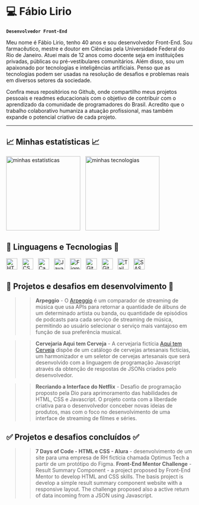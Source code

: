 # 💻 Fábio Lirio
**`Desenvolvedor Front-End`** 

Meu nome é Fábio Lirio, tenho 40 anos e sou desenvolvedor Front-End. Sou farmacêutico, mestre e doutor em Ciências pela Universidade Federal do Rio de Janeiro. Atuei mais de 12 anos como docente seja em instituições privadas, públicas ou pré-vestibulares comunitários. Além disso, sou um apaixonado por tecnologias e inteligências artificiais. Penso que as tecnologias podem ser usadas na resolução de desafios e problemas reais em diversos setores da sociedade.

Confira meus repositórios no Github, onde compartilho meus projetos pessoais e readmes educacionais com o objetivo de contribuir com o aprendizado da comunidade de programadores do Brasil. Acredito que o trabalho colaborativo humaniza a atuação profissional, mas também expande o potencial criativo de cada projeto.



_____
## 📈 Minhas estatísticas 📈

<img  
    alt="minhas estatísticas" 
    height="200" 
    style="padding-right: 10px;" 
    src="https://github-readme-stats.vercel.app/api?username=FabioLiriodev&show_icons=true&theme=dracula&include__all__commits=true&locale=pt-br&hide_rank=true" 
/>
<img  
    alt="minhas tecnologias" 
    height="200" 
    style="padding-right: 10px;" 
    src="https://github-readme-stats.vercel.app/api/top-langs/?username=FabioLiriodev&show_icons=true&layout=compact&theme=dracula&custom_title=Tecnologias&langs_count=7" 
/>



## 🚀 Linguagens e Tecnologias 🚀

<img 
    align="left" 
    alt="HTML"
    title="HTML" 
    width="30px" 
    style="padding-right: 10px;" 
    src="https://cdn.jsdelivr.net/gh/devicons/devicon@latest/icons/html5/html5-original.svg" 
/>
<img 
    align="left" 
    alt="CSS" 
    title="CSS"
    width="30px" 
    style="padding-right: 10px;" 
    src="https://cdn.jsdelivr.net/gh/devicons/devicon@latest/icons/css3/css3-original.svg" 
/>
<img 
    align="left" 
    alt="Canva" 
    title="Canva"
    width="30px" 
    style="padding-right: 10px;" 
    src="https://cdn.jsdelivr.net/gh/devicons/devicon@latest/icons/canva/canva-original.svg" 
/>
<img 
    align="left" 
    alt="JavaScript" 
    title="JavaScript"
    width="30px" 
    style="padding-right: 10px;" 
    src="https://cdn.jsdelivr.net/gh/devicons/devicon@latest/icons/javascript/javascript-original.svg" 
/>
<img 
    align="left" 
    alt="Figma" 
    title="Figma"
    width="30px" 
    style="padding-right: 10px;" 
    src="https://cdn.jsdelivr.net/gh/devicons/devicon@latest/icons/figma/figma-original.svg" 
/>
<img 
    align="left" 
    alt="Git" 
    title="Git"
    width="30px" 
    style="padding-right: 10px;" 
    src="https://cdn.jsdelivr.net/gh/devicons/devicon@latest/icons/git/git-original.svg" 
/>
<img fill="FFFFFF"
    align="left" 
    alt="Github" 
    title="Github"
    width="30px" 
    style="padding-right: 10px;" 
    src="https://cdn.jsdelivr.net/gh/devicons/devicon@latest/icons/github/github-original.svg" 
/>
<img 
    align="left" 
    alt="Tailwind" 
    title="Tailwind"
    width="30px" 
    style="padding-right: 10px;" 
    src="https://cdn.jsdelivr.net/gh/devicons/devicon@latest/icons/tailwindcss/tailwindcss-original.svg" 
/>
<img 
    align="left" 
    alt="SASS" 
    title="SASS"
    width="30px" 
    style="padding-right: 10px;" 
    src="https://cdn.jsdelivr.net/gh/devicons/devicon@latest/icons/sass/sass-original.svg"
  />
  <br/>
  <br/>

## 🚧 Projetos e desafios em desenvolvimento 🚧

>>**Arpeggio** - O <a href="https://github.com/FabioLiriodev/Arpeggio-APP">Arpeggio</a> é um comparador de streaming de música que usa APIs para retornar a quantidade de álbuns de um determinado artista ou banda, ou quantidade de episódios de podcasts para cada serviço de streaming de música, permitindo ao usuário selecionar o serviço mais vantajoso em função de sua preferência musical.


>> **Cervejaria Aqui tem Cerveja** - A cervejaria fictícia <a href="https://github.com/FabioLiriodev/Aqui-tem-cerveja">Aqui tem Cerveja</a> dispõe de um catálogo de cervejas artesanais fictícias, um harmonizador e um seletor de cervejas artesanais que será desenvolvido com a linguagem de programação Javascript através da obtenção de respostas de JSONs criados pelo desenvolvedor.


>> **Recriando a Interface do Netflix** - Desafio de programação proposto pela Dio para aprimoramento das habilidades de HTML, CSS e Javascript. O projeto conta com a liberdade criativa para o desenvolvedor conceber novas ideias de produtos, mas com o foco no desenvolvimento de uma interface de streaming de filmes e séries.


<h2> ✅ Projetos e desafios concluídos ✅ </h2>

>>**7 Days of Code - HTML e CSS - Alura** - desenvolvimento de um site para uma empresa de RH fictícia chamada Optimus Tech a partir de um protótipo do Figma. 
>> **Front-End Mentor Challenge** - Result Summary Component - a project proposed by Front-End Mentor to develop HTML and CSS skills. The basis project is develop a simple result summary component website with a responsive layout. The challenge proposed also a active return of data incoming from a JSON using Javascript. 






